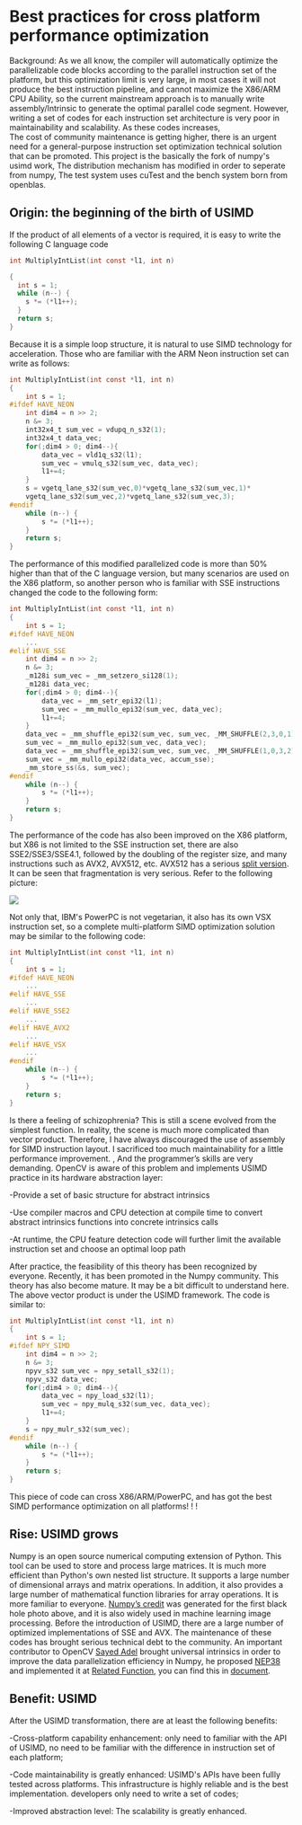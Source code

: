 # Best practices for cross platform performance optimization

Background: As we all know, the compiler will automatically optimize the parallelizable code blocks according to the parallel instruction set of the platform, but this optimization limit is very large, in most cases it will not produce the best instruction pipeline, and cannot maximize the X86/ARM CPU Ability, so the current mainstream approach is to manually write assembly/Intrinsic to generate the optimal parallel code segment. However, writing a set of codes for each instruction set architecture is very poor in maintainability and scalability. As these codes increases,  
The cost of community maintenance is getting higher, there is an urgent need for a general-purpose instruction set optimization technical solution that can be promoted. This project is the basically the fork of numpy's usimd work, The distribution mechanism has modified in order to seperate from numpy, The test system uses cuTest and the bench system born from openblas.

## Origin: the beginning of the birth of USIMD

If the product of all elements of a vector is required, it is easy to write the following C language code

```c
int MultiplyIntList(int const *l1, int n)

{
  int s = 1;
  while (n--) {
​    s *= (*l1++);
  }
  return s;
}
```

Because it is a simple loop structure, it is natural to use SIMD technology for acceleration. Those who are familiar with the ARM Neon instruction set can write as follows:

```c
int MultiplyIntList(int const *l1, int n)
{
    int s = 1;
#ifdef HAVE_NEON
    int dim4 = n >> 2;
    n &= 3;
    int32x4_t sum_vec = vdupq_n_s32(1);
    int32x4_t data_vec;
    for(;dim4 > 0; dim4--){
        data_vec = vld1q_s32(l1);
        sum_vec = vmulq_s32(sum_vec, data_vec);
        l1+=4;
    }
    s = vgetq_lane_s32(sum_vec,0)*vgetq_lane_s32(sum_vec,1)*
    vgetq_lane_s32(sum_vec,2)*vgetq_lane_s32(sum_vec,3);
#endif
    while (n--) {
        s *= (*l1++);
    }
    return s;
}
```

The performance of this modified parallelized code is more than 50% higher than that of the C language version, but many scenarios are used on the X86 platform, so another person who is familiar with SSE instructions changed the code to the following form:

```c
int MultiplyIntList(int const *l1, int n)
{
    int s = 1;
#ifdef HAVE_NEON
    ...
#elif HAVE_SSE
    int dim4 = n >> 2;
    n &= 3;
    _m128i sum_vec = _mm_setzero_si128(1);
    _m128i data_vec;
    for(;dim4 > 0; dim4--){
        data_vec = _mm_setr_epi32(l1);
        sum_vec = _mm_mullo_epi32(sum_vec, data_vec);
        l1+=4;
    }
    data_vec = _mm_shuffle_epi32(sum_vec, sum_vec, _MM_SHUFFLE(2,3,0,1));	
    sum_vec = _mm_mullo_epi32(sum_vec, data_vec);	
    data_vec = _mm_shuffle_epi32(sum_vec, sum_vec, _MM_SHUFFLE(1,0,3,2));	
    sum_vec = _mm_mullo_epi32(data_vec, accum_sse);
    _mm_store_ss(&s, sum_vec);
#endif
    while (n--) {
        s *= (*l1++);
    }
    return s;
}
```

The performance of the code has also been improved on the X86 platform, but X86 is not limited to the SSE instruction set, there are also SSE2/SSE3/SSE4.1, followed by the doubling of the register size, and many instructions such as AVX2, AVX512, etc. 
AVX512 has a serious [split version](https://en.wikipedia.org/wiki/AVX-512). It can be seen that fragmentation is very serious. Refer to the following picture:

![](./Intel-SIMD.png)

Not only that, IBM's PowerPC is not vegetarian, it also has its own VSX instruction set, so a complete multi-platform SIMD optimization solution may be similar to the following code:

```C
int MultiplyIntList(int const *l1, int n)
{
    int s = 1;
#ifdef HAVE_NEON
    ...
#elif HAVE_SSE
    ...
#elif HAVE_SSE2
    ...
#elif HAVE_AVX2
    ...
#elif HAVE_VSX
    ...
#endif
    while (n--) {
        s *= (*l1++);
    }
    return s;
}
```

Is there a feeling of schizophrenia? 
This is still a scene evolved from the simplest function. In reality, the scene is much more complicated than vector product. Therefore, I have always discouraged the use of assembly for SIMD instruction layout. I sacrificed too much maintainability for a little performance improvement. 
, And the programmer’s skills are very demanding. OpenCV is aware of this problem and implements USIMD practice in its hardware abstraction layer:

-Provide a set of basic structure for abstract intrinsics

-Use compiler macros and CPU detection at compile time to convert abstract intrinsics functions into concrete intrinsics calls

-At runtime, the CPU feature detection code will further limit the available instruction set and choose an optimal loop path

After practice, the feasibility of this theory has been recognized by everyone. Recently, it has been promoted in the Numpy community. This theory has also become mature. It may be a bit difficult to understand here. The above vector product is under the USIMD framework. 
The code is similar to:

```C
int MultiplyIntList(int const *l1, int n)
{
    int s = 1;
#ifdef NPY_SIMD
    int dim4 = n >> 2;
    n &= 3;
    npyv_s32 sum_vec = npy_setall_s32(1);
    npyv_s32 data_vec;
    for(;dim4 > 0; dim4--){
        data_vec = npy_load_s32(l1);
        sum_vec = npy_mulq_s32(sum_vec, data_vec);
        l1+=4;
    }
    s = npy_mulr_s32(sum_vec);
#endif
    while (n--) {
        s *= (*l1++);
    }
    return s;
}
```

This piece of code can cross X86/ARM/PowerPC, and has got the best SIMD performance optimization on all platforms! ! !

## Rise: USIMD grows

Numpy is an open source numerical computing extension of Python. This tool can be used to store and process large matrices. It is much more efficient than Python's own nested list structure. It supports a large number of dimensional arrays and matrix operations. In addition, it also provides a large number of mathematical function libraries for array operations. It is more familiar to everyone. 
[Numpy’s credit](https://numpy.org/case-studies/blackhole-image/) was generated for the first black hole photo above, and it is also widely used in machine learning image processing. Before the introduction of USIMD,
there are a large number of optimized implementations of SSE and AVX. The maintenance of these codes has brought serious technical debt to the community. An important contributor to OpenCV [Sayed Adel](https://github.com/seiko2plus) brought universal intrinsics in order to improve the data parallelization efficiency in Numpy, he proposed [NEP38](https://numpy.org/neps/nep-0038-SIMD-optimizations.html) and implemented it at [Related 
Function](https://github.com/numpy/numpy/pull/13516), you can find this in [document]( https://numpy.org/devdocs/reference/simd/simd-optimizations.html).

## Benefit: USIMD

After the USIMD transformation, there are at least the following benefits:

-Cross-platform capability enhancement: only need to familiar with the API of USIMD, no need to be familiar with the difference in instruction set of each platform;

-Code maintainability is greatly enhanced: USIMD's APIs have been fullly tested across platforms. This infrastructure is highly reliable and is the best implementation. developers only need to write a set of codes;

-Improved abstraction level: The scalability is greatly enhanced.